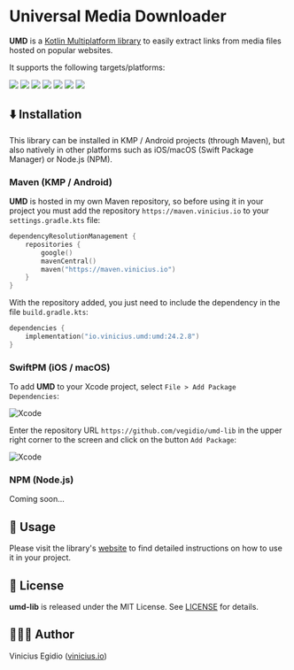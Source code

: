 # Universal Media Downloader

**UMD** is a [Kotlin Multiplatform library](https://github.com/Kotlin/multiplatform-library-template) to easily extract links from media files hosted on popular websites.

It supports the following targets/platforms:

![](https://img.shields.io/badge/JVM-7F52FF?&style=for-the-badge&logo=kotlin&logoColor=white) ![](https://img.shields.io/badge/Android-34A853?style=for-the-badge&logo=android&logoColor=white) ![](https://img.shields.io/badge/iOS-FFFFFF?style=for-the-badge&logo=apple&logoColor=black) ![](https://img.shields.io/badge/macOS-000000?style=for-the-badge&logo=macos&logoColor=white) ![](https://img.shields.io/badge/Linux-FCC624?style=for-the-badge&logo=linux&logoColor=black) ![](https://img.shields.io/badge/Windows-0078D4?style=for-the-badge&logo=windows&logoColor=white) ![](https://img.shields.io/badge/TypeScript-3178C6?style=for-the-badge&logo=typescript&logoColor=white)

## ⬇️ Installation

This library can be installed in KMP / Android projects (through Maven), but also natively in other platforms such as iOS/macOS (Swift Package Manager) or Node.js (NPM).

### Maven (KMP / Android)

**UMD** is hosted in my own Maven repository, so before using it in your project you must add the repository `https://maven.vinicius.io` to your `settings.gradle.kts` file:

```kotlin
dependencyResolutionManagement {
    repositories {
        google()
        mavenCentral()
        maven("https://maven.vinicius.io")
    }
}
```

With the repository added, you just need to include the dependency in the file `build.gradle.kts`:

```kotlin
dependencies {
    implementation("io.vinicius.umd:umd:24.2.8")
}
```

### SwiftPM (iOS / macOS)

To add **UMD** to your Xcode project, select `File > Add Package Dependencies`:

![Xcode](docs/images/spm1.avif)

Enter the repository URL `https://github.com/vegidio/umd-lib` in the upper right corner to the screen and click on the button `Add Package`:

![Xcode](docs/images/spm2.avif)

### NPM (Node.js)

Coming soon...

## 🤖 Usage

Please visit the library's [website](https://vegidio.github.io/umd-lib) to find detailed instructions on how to use it in your project.

## 📝 License

**umd-lib** is released under the MIT License. See [LICENSE](LICENSE) for details.

## 👨🏾‍💻 Author

Vinicius Egidio ([vinicius.io](http://vinicius.io))
